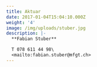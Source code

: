 ```yaml
---
title: Aktuar
date: 2017-01-04T15:04:10.000Z
weight: '4'
image: /img/uploads/stuber.jpg
description: |-
  **Fabian Stuber**

  T 078 611 44 98\
  <mailto:fabian.stuber@mfgt.ch>
---
```


